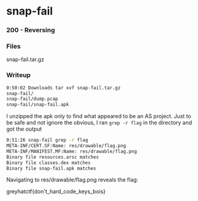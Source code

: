 # snap-fail
### 200 - Reversing

### Files
snap-fail.tar.gz

### Writeup
```bash
0:50:02 Downloads tar xvf snap-fail.tar.gz 
snap-fail/
snap-fail/dump.pcap
snap-fail/snap-fail.apk
``` 

I unzipped the apk only to find what appeared to be an AS project. Just to be safe and not ignore the obvious, I ran
`grep -r flag` in the  directory and got the output
```bash
0:51:26 snap-fail grep -r flag
META-INF/CERT.SF:Name: res/drawable/flag.png
META-INF/MANIFEST.MF:Name: res/drawable/flag.png
Binary file resources.arsc matches
Binary file classes.dex matches
Binary file snap-fail.apk matches
```

Navigating to res/drawable/flag.png reveals the flag:

greyhatctf{don't_hard_code_keys_bois}

